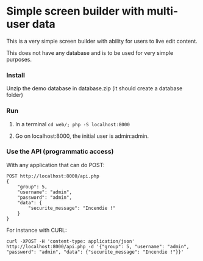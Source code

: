 # Simple screen builder with multi-user data

This is a very simple screen builder with ability for users to live edit content.

This does not have any database and is to be used for very simple purposes.

### Install

Unzip the demo database in database.zip (it should create a database folder)

### Run

1. In a terminal `cd web/; php -S localhost:8000`

2. Go on localhost:8000, the initial user is admin:admin.

### Use the API (programmatic access)

With any application that can do POST:

```
POST http://localhost:8000/api.php
{
    "group": 5,
    "username": "admin",
    "password": "admin",
    "data": {
        "securite_message": "Incendie !"
    }
}
```

For instance with CURL:

`curl -XPOST -H 'content-type: application/json' http://localhost:8000/api.php -d '{"group": 5, "username": "admin", "password": "admin", "data": {"securite_message": "Incendie !"}}'`
